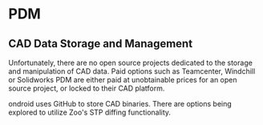# PDM
## CAD Data Storage and Management
Unfortunately, there are no open source projects dedicated to the storage and manipulation of CAD data. Paid options such as Teamcenter, Windchill or Solidworks PDM are either paid at unobtainable prices for an open source project, or locked to their CAD platform.

ondroid uses GitHub to store CAD binaries. There are options being explored to utilize Zoo's STP diffing functionality.
